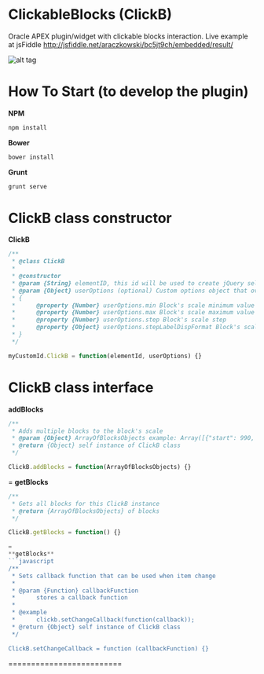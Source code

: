 ClickableBlocks (ClickB)
===================

Oracle APEX plugin/widget with clickable blocks interaction.
Live example at jsFiddle http://jsfiddle.net/araczkowski/bc5jt9ch/embedded/result/


![alt tag](https://raw.githubusercontent.com/araczkowski/ClickableBlocks/master/app/images/screencast.gif)



How To Start (to develop the plugin)
===========================

**NPM**
```javascript
npm install
```

**Bower**
```javascript
bower install
```

**Grunt**
```javascript
grunt serve
```


ClickB class constructor
===========================
**ClickB**
```javascript
/**
 * @class ClickB
 *
 * @constructor
 * @param {String} elementID, this id will be used to create jQuery selector and apped a module code to this id
 * @param {Object} userOptions (optional) Custom options object that overrides default
 * {
 *      @property {Number} userOptions.min Block's scale minimum value
 *      @property {Number} userOptions.max Block's scale maximum value
 *      @property {Number} userOptions.step Block's scale step
 *      @property {Object} userOptions.stepLabelDispFormat Block's scale step Label format default hh24
 * }
 */

myCustomId.ClickB = function(elementId, userOptions) {}
```


ClickB class interface
=========================


**addBlocks**
```javascript
/**
 * Adds multiple blocks to the block's scale
 * @param {Object} ArrayOfBlocksObjects example: Array([{"start": 990, "value": 60, "planned": 0, "colorp": "#dff0d8", "coloru": "#FFFFFF"},...])
 * @return {Object} self instance of ClickB class
 */

ClickB.addBlocks = function(ArrayOfBlocksObjects) {}
```

=
**getBlocks**
```javascript
/**
 * Gets all blocks for this ClickB instance
 * @return {ArrayOfBlocksObjects} of blocks
 */

ClickB.getBlocks = function() {}

=
**getBlocks**
```javascript
/**
 * Sets callback function that can be used when item change
 *
 * @param {Function} callbackFunction
 *      stores a callback function
 *
 * @example
 *      clickb.setChangeCallback(function(callback));
 * @return {Object} self instance of ClickB class
 */

ClickB.setChangeCallback = function (callbackFunction) {}
```
=========================




